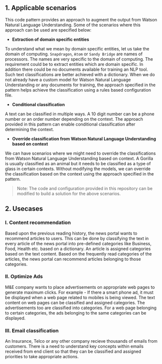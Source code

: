 ## 1. Applicable scenarios
This code pattern provides an approach to augment the output from Watson Natural Language Understanding. Some of the scenarios where this approach can be used are specified below:

- **Extraction of domain specific entities**

To understand what we mean by domain specific entities, let us take the domain of computing. `Snapdragon`, `Atom` or `Sandy Bridge` are names of processors. The names are very specific to the domain of computing. The requirement could be to extract entities which are domain specific. In addition there could be no documents available for training an NLP tool. Such text classifications are better achieved with a dictionary. When we do not already have a custom model for Watson Natural Language Understanding or any documents for training, the approach specified in the pattern helps achieve the classification using a rules based configuration file. 

- **Conditional classification**

A text can be classified in multiple ways. A 10 digit number can be a phone number or an order number depending on the context. The approach provided in this pattern can enable conditional classification after determining the context.

- **Override classification from Watson Natural Language Understanding based on context**

We can have scenarios where we might need to override the classifications from Watson Natural Language Understanding based on context. A Gorilla is usually classified as an animal but it needs to be classified as a type of glass in certain contexts. Without modifying the models, we can override the classification based on the context using the approach specified in the pattern.

> Note: The code and configuration provided in this repository can be modified to build a solution for the above scenarios. 

## 2. Usecases 

### I. Content recommendation
Based upon the previous reading history, the news portal wants to recommend articles to users. This can be done by classifying the text in every article of the news portal into pre-defined categories like Business, Food, Health etc. based on a dictionary. An article is assigned categories based on the text content. Based on the frequently read categories of the articles, the news portal can recommend articles belonging to those categories.

### II. Optimize Ads
M&E company wants to place advertisements on appropriate web pages to generate maximum clicks. For example - If there a smart phone ad, it must be displayed when a web page related to mobiles is being viewed. The text content on web pages can be classified and assigned categories. The advertisements too are classified into categories. For a web page belonging to certain categories, the ads belonging to the same categories can be displayed.

### III. Email classification
An Insurance, Telco or any other company recieve thousands of emails from customers. There is a need to understand key concepts within emails received from end client so that they can be classified and assigned priorities to take appropriate actions. 



